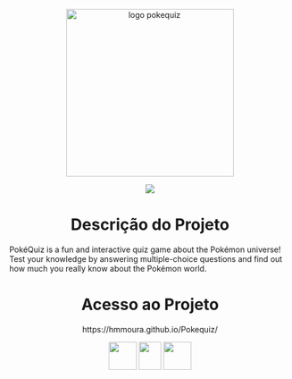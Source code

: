 <p align="center">
<img width="300" height="300" alt="logo pokequiz" src="https://github.com/user-attachments/assets/dab169ab-1153-4259-9674-ea204982b38c" />
  <p align="center">
    <img loading="lazy" src="https://img.shields.io/badge/Em%20desenvolvimento%20-%20Em%20desenvolvimento?label=Status"/>
  </p>
<h1 align="center"> Descrição do Projeto </h1>
</p>
PokéQuiz is a fun and interactive quiz game about the Pokémon universe!
Test your knowledge by answering multiple-choice questions and find out how much you really know about the Pokémon world.
<h1 align="center"> Acesso ao Projeto </h1>
<p align="center">
https://hmmoura.github.io/Pokequiz/
</p>
<p align="center">
  <img width="50" height="50" lazy="lazy" src="https://upload.wikimedia.org/wikipedia/commons/thumb/6/61/HTML5_logo_and_wordmark.svg/1024px-HTML5_logo_and_wordmark.svg.png"/>
  <img width="40" height="50" lazy="lazy" src="https://upload.wikimedia.org/wikipedia/commons/thumb/d/d5/CSS3_logo_and_wordmark.svg/1452px-CSS3_logo_and_wordmark.svg.png"/>
  <img width="50" height="50" lazy="lazy" src="https://wildcardcorp.com/image-repository/javascript-icon.png/@@images/image.png"/>
</p>
